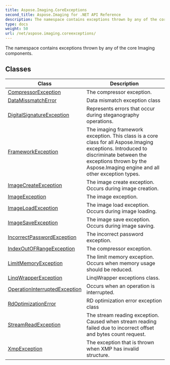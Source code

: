 ```yaml
---
title: Aspose.Imaging.CoreExceptions
second_title: Aspose.Imaging for .NET API Reference
description: The namespace contains exceptions thrown by any of the core Imaging components
type: docs
weight: 50
url: /net/aspose.imaging.coreexceptions/
---
```

The namespace contains exceptions thrown by any of the core Imaging components.

## Classes

| Class | Description |
| --- | --- |
| [CompressorException](./compressorexception/) | The compressor exception. |
| [DataMissmatchError](./datamissmatcherror/) | Data mismatch exception class |
| [DigitalSignatureException](./digitalsignatureexception/) | Represents errors that occur during steganography operations. |
| [FrameworkException](./frameworkexception/) | The imaging framework exception. This class is a core class for all Aspose.Imaging exceptions. Introduced to discriminate between the exceptions thrown by the Aspose.Imaging engine and all other exception types. |
| [ImageCreateException](./imagecreateexception/) | The image create exception. Occurs during image creation. |
| [ImageException](./imageexception/) | The image exception. |
| [ImageLoadException](./imageloadexception/) | The image load exception. Occurs during image loading. |
| [ImageSaveException](./imagesaveexception/) | The image save exception. Occurs during image saving. |
| [IncorrectPasswordException](./incorrectpasswordexception/) | The incorrect password exception. |
| [IndexOutOFRangeException](./indexoutofrangeexception/) | The compressor exception. |
| [LimitMemoryException](./limitmemoryexception/) | The limit memory exception. Occurs when memory usage should be reduced. |
| [LinqWrapperException](./linqwrapperexception/) | LinqWrapper exceptions class. |
| [OperationInterruptedException](./operationinterruptedexception/) | Occurs when an operation is interrupted. |
| [RdOptimizationError](./rdoptimizationerror/) | RD optimization error exception class |
| [StreamReadException](./streamreadexception/) | The stream reading exception. Caused when stream reading failed due to incorrect offset and bytes count request. |
| [XmpException](./xmpexception/) | The exception that is thrown when XMP has invalid structure. |


